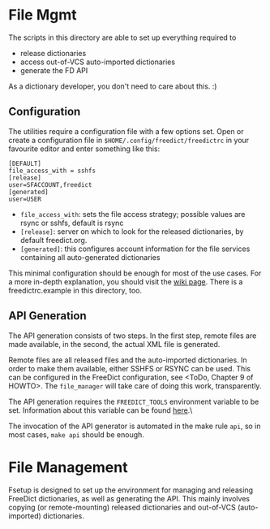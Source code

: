 File Mgmt
=========

The scripts in this directory are able to set up everything required to

-   release dictionaries
-   access out-of-VCS auto-imported dictionaries
-   generate the FD API

As a dictionary developer, you don't need to care about this. :)

Configuration
-------------

The utilities require a configuration file with a few options set. Open or
create a configuration file in `$HOME/.config/freedict/freedictrc` in your
favourite editor and enter something like
this:

    [DEFAULT]
    file_access_with = sshfs
    [release]
    user=SFACCOUNT,freedict
    [generated]
    user=USER

-   `file_access_with`: sets the file access strategy; possible values are rsync
    or sshfs, default is rsync
-   `[release]`: server on which to look for the released dictionaries, by
    default freedict.org.
-   `[generated]`: this configures account information for the file services
    containing all auto-generated dictionaries

This minimal configuration should be enough for most of the use cases. For a
more in-depth explanation, you should visit the
[wiki page](https://github.com/freedict/fd-dictionaries/wiki/FreeDict-HOWTO-%E2%80%93-FreeDict-Build-System).
There is a freedictrc.example in this directory, too.


API Generation
--------------

The API generation consists of two steps. In the first step, remote files are
made available, in the second, the actual XML file is generated.

Remote files are all released files and the auto-imported dictionaries. In order
to make them available, either SSHFS or RSYNC can be used. This can be
configured in the FreeDict configuration, see <ToDo, Chapter 9 of HOWTO>. The
`file_manager` will take care of doing this work, transparently.

The API generation requires the `FREEDICT_TOOLS` environment variable to be set.
Information about this variable can be found
[here](https://github.com/freedict/fd-dictionaries/wiki/FreeDict-HOWTO).\

The invocation of the API generator is automated in the make rule `api`, so in
most cases, `make api` should be enough.


File Management
===============

Fsetup is designed to set up the environment for managing and releasing FreeDict
dictionaries, as well as generating the  API. This mainly involves copying (or
remote-mounting) released dictionaries and out-of-VCS (auto-imported)
dictionaries.


